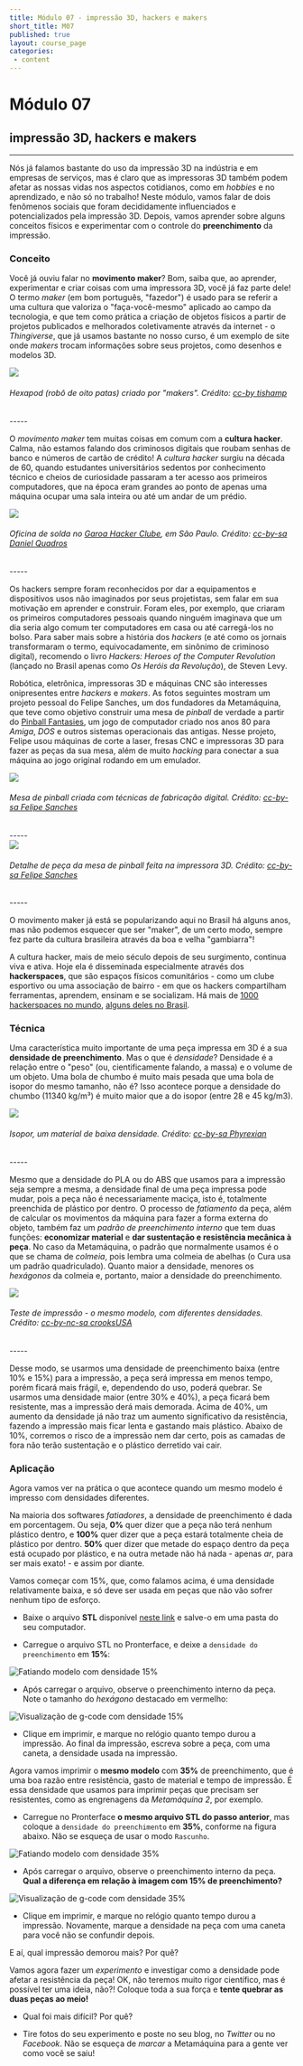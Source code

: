 ```yaml
---
title: Módulo 07 - impressão 3D, hackers e makers
short_title: M07
published: true
layout: course_page
categories:
 - content
---
```



# Módulo 07
## impressão 3D, hackers e makers

-----

Nós já falamos bastante do uso da impressão 3D na indústria e em empresas de serviços, mas é claro que as impressoras 3D também podem afetar as nossas vidas nos aspectos cotidianos, como em *hobbies* e no aprendizado, e não só no trabalho! Neste módulo, vamos falar de dois fenômenos sociais que foram decididamente influenciados e potencializados pela impressão 3D. Depois, vamos aprender sobre alguns conceitos físicos e experimentar com o controle do **preenchimento** da impressão.

### Conceito

Você já ouviu falar no **movimento maker**? Bom, saiba que, ao aprender, experimentar e criar coisas com uma impressora 3D, você já faz parte dele! O termo *maker* (em bom português, "fazedor") é usado para se referir a uma cultura que valoriza o "faça-você-mesmo" aplicado ao campo da tecnologia, e que tem como prática a criação de objetos físicos a partir de projetos publicados e melhorados coletivamente através da internet - o *Thingiverse*, que já usamos bastante no nosso curso, é um exemplo de site onde *makers* trocam informações sobre seus projetos, como desenhos e modelos 3D.

<div class="span4 center-block">
<img class="img-responsive img-thumbnail" src="/img/m07/tishamp-hexapod.jpg"/>
<h6>Hexapod (robô de oito patas) criado por "makers". Crédito: 
            <a href="https://www.flickr.com/photos/whatnick/8677560095/" target="_blank">cc-by tishamp</a>
</h6>
</div>
-----

O *movimento maker* tem muitas coisas em comum com a **cultura hacker**. Calma, não estamos falando dos criminosos digitais que roubam senhas de banco e números de cartão de crédito! A *cultura hacker* surgiu na década de 60, quando estudantes universitários sedentos por conhecimento técnico e cheios de curiosidade passaram a ter acesso aos primeiros computadores, que na época eram grandes ao ponto de apenas uma máquina ocupar uma sala inteira ou até um andar de um prédio.

<div class="span4 center-block">
<img class="img-responsive img-thumbnail" src="/img/m07/DQ-workshop-garoa.jpg"/>
<h6>Oficina de solda no <a href="https://garoa.net.br">Garoa Hacker Clube</a>, em São Paulo. Crédito: 
            <a href="https://garoa.net.br/wiki/Arquivo:Mitch_solda16.jpg" target="_blank">cc-by-sa Daniel Quadros</a>
</h6>
</div>
-----

Os hackers sempre foram reconhecidos por dar a equipamentos e dispositivos usos não imaginados por seus projetistas, sem falar em sua motivação em aprender e construir. Foram eles, por exemplo, que criaram os primeiros computadores pessoais quando ninguém imaginava que um dia seria algo comum ter computadores em casa ou até carregá-los no bolso. Para saber mais sobre a história dos *hackers* (e até como os jornais transformaram o termo, equivocadamente, em sinônimo de criminoso digital), recomendo o livro *Hackers: Heroes of the Computer Revolution* (lançado no Brasil apenas como *Os Heróis da Revolução*), de Steven Levy.

Robótica, eletrônica, impressoras 3D e máquinas CNC são interesses onipresentes entre *hackers* e *makers*. As fotos seguintes mostram um projeto pessoal do Felipe Sanches, um dos fundadores da Metamáquina, que teve como objetivo construir uma mesa de *pinball* de verdade a partir do <a href="https://www.youtube.com/watch?v=9sWtBII8iM4" target="_blank">Pinball Fantasies</a>, um jogo de computador criado nos anos 80 para *Amiga*, *DOS* e outros sistemas operacionais das antigas. Nesse projeto, Felipe usou máquinas de corte a laser, fresas CNC e impressoras 3D para fazer as peças da sua mesa, além de muito *hacking* para conectar a sua máquina ao jogo original rodando em um emulador.

<div class="span4 center-block">
<img class="img-responsive img-thumbnail" src="/img/m07/fsanches-party-laser.jpg"/>
<h6>Mesa de pinball criada com técnicas de fabricação digital. Crédito: 
            <a href="https://www.flickr.com/photos/felipesanches/" target="_blank">cc-by-sa Felipe Sanches</a>
</h6>
</div>
-----

<div class="span4 center-block">
<img class="img-responsive img-thumbnail" src="/img/m07/fsanches-party-print.jpg"/>
<h6>Detalhe de peça da mesa de pinball feita na impressora 3D. Crédito: 
            <a href="https://www.flickr.com/photos/felipesanches/" target="_blank">cc-by-sa Felipe Sanches</a>
</h6>
</div>
-----

O movimento maker já está se popularizando aqui no Brasil há alguns anos, mas não podemos esquecer que ser "maker", de um certo modo, sempre fez parte da cultura brasileira através da boa e velha "gambiarra"!

A cultura hacker, mais de meio século depois de seu surgimento, continua viva e ativa. Hoje ela é disseminada especialmente através dos **hackerspaces**, que são espaços físicos comunitários - como um clube esportivo ou uma associação de bairro - em que os hackers compartilham ferramentas, aprendem, ensinam e se socializam. Há mais de <a href="https://wiki.hackerspaces.org/List_of_Hacker_Spaces" target="_blank">1000 hackerspaces no mundo</a>, <a href="https://garoa.net.br/wiki/Hackerspaces_Brasileiros" target="_blank">alguns deles no Brasil</a>.

### Técnica

Uma característica muito importante de uma peça impressa em 3D é a sua **densidade de preenchimento**. Mas o que é *densidade*? Densidade é a relação entre o "peso" (ou, cientificamente falando, a massa) e o volume de um objeto. Uma bola de chumbo é muito mais pesada que uma bola de isopor do mesmo tamanho, não é? Isso acontece porque a densidade do chumbo (11340 kg/m³) é muito maior que a do isopor (entre 28 e 45 kg/m3).

<div class="span4 center-block">
<img class="img-responsive img-thumbnail" src="/img/m07/phyrexian-polistirolo.jpg"/>
<h6>Isopor, um material de baixa densidade. Crédito: 
            <a href="https://en.wikipedia.org/wiki/File:Polistirolo.JPG" target="_blank">cc-by-sa Phyrexian</a>
</h6>
</div>
-----

Mesmo que a densidade do PLA ou do ABS que usamos para a impressão seja sempre a mesma, a densidade final de uma peça impressa pode mudar, pois a peça não é necessariamente maciça, isto é, totalmente preenchida de plástico por dentro. O processo de *fatiamento* da peça, além de calcular os movimentos da máquina para fazer a forma externa do objeto, também faz um *padrão de preenchimento interno* que tem duas funções: **economizar material** e **dar sustentação e resistência mecânica à peça**. No caso da Metamáquina, o padrão que normalmente usamos é o que se chama de *colmeia*, pois lembra uma colmeia de abelhas (o Cura usa um padrão quadriculado). Quanto maior a densidade, menores os *hexágonos* da colmeia e, portanto, maior a densidade do preenchimento.

<div class="span4 center-block">
<img class="img-responsive img-thumbnail" src="/img/m07/crookUSA-density-test.jpg"/>
<h6>Teste de impressão - o mesmo modelo, com diferentes densidades. Crédito: 
            <a href="http://www.thingiverse.com/thing:661595" target="_blank">cc-by-nc-sa crooksUSA</a>
</h6>
</div>
-----

Desse modo, se usarmos uma densidade de preenchimento baixa (entre 10% e 15%) para a impressão, a peça será impressa em menos tempo, porém ficará mais frágil, e, dependendo do uso, poderá quebrar. Se usarmos uma densidade maior (entre 30% e 40%), a peça ficará bem resistente, mas a impressão derá mais demorada. Acima de 40%, um aumento da densidade já não traz um aumento significativo da resistência, fazendo a impressão mais ficar lenta e gastando mais plástico. Abaixo de 10%, corremos o risco de a impressão nem dar certo, pois as camadas de fora não terão sustentação e o plástico derretido vai cair.

### Aplicação

Agora vamos ver na prática o que acontece quando um mesmo modelo é impresso com densidades diferentes.

Na maioria dos softwares *fatiadores*, a densidade de preenchimento é dada em porcentagem. Ou seja, **0%** quer dizer que a peça não terá nenhum plástico dentro, e **100%** quer dizer que a peça estará totalmente cheia de plástico por dentro. **50%** quer dizer que metade do espaço dentro da peça está ocupado por plástico, e na outra metade não há nada - apenas *ar*, para ser mais exato! - e assim por diante.

Vamos começar com 15%, que, como falamos acima, é uma densidade relativamente baixa, e só deve ser usada em peças que não vão sofrer nenhum tipo de esforço.

* Baixe o arquivo **STL** disponível <a href="/img/m07/density_test_bar.stl">neste link</a> e salve-o em uma pasta do seu computador.

* Carregue o arquivo STL no Pronterface, e deixe a `densidade do preenchimento` em **15%**:

<img class="img-responsive img-thumbnail" src="/img/m07/density-15-load.png" alt="Fatiando modelo com densidade 15%"/>

* Após carregar o arquivo, observe o preenchimento interno da peça. Note o tamanho do *hexágono* destacado em vermelho:

<img class="img-responsive img-thumbnail" src="/img/m07/density-15-gcode.png" alt="Visualização de g-code com densidade 15%"/>

* Clique em imprimir, e marque no relógio quanto tempo durou a impressão. Ao final da impressão, escreva sobre a peça, com uma caneta, a densidade usada na impressão.

Agora vamos imprimir o **mesmo modelo** com **35%** de preenchimento, que é uma boa razão entre resistência, gasto de material e tempo de impressão. É essa densidade que usamos para imprimir peças que precisam ser resistentes, como as engrenagens da *Metamáquina 2*, por exemplo.

* Carregue no Pronterface **o mesmo arquivo STL do passo anterior**, mas coloque a `densidade do preenchimento` em **35%**, conforme na figura abaixo. Não se esqueça de usar o modo `Rascunho`.

<img class="img-responsive img-thumbnail" src="/img/m07/density-35-load.png" alt="Fatiando modelo com densidade 35%"/>

* Após carregar o arquivo, observe o preenchimento interno da peça. **Qual a diferença em relação à imagem com 15% de preenchimento?**

<img class="img-responsive img-thumbnail" src="/img/m07/density-35-gcode.png" alt="Visualização de g-code com densidade 35%"/>

* Clique em imprimir, e marque no relógio quanto tempo durou a impressão. Novamente, marque a densidade na peça com uma caneta para você não se confundir depois.

E aí, qual impressão demorou mais? Por quê?

Vamos agora fazer um *experimento* e investigar como a densidade pode afetar a resistência da peça! OK, não teremos muito rigor científico, mas é possível ter uma ideia, não?! Coloque toda a sua força e **tente quebrar as duas peças ao meio!**

* Qual foi mais difícil? Por quê?

* Tire fotos do seu experimento e poste no seu blog, no *Twitter* ou no *Facebook*. Não se esqueça de *marcar* a Metamáquina para a gente ver como você se saiu!